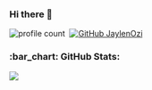 ### Hi there 👋
![profile count](https://komarev.com/ghpvc/?username=JaylenOzi&color=8b72ff)&nbsp;
[![GitHub JaylenOzi](https://img.shields.io/github/followers/JaylenOzi?label=follow&style=social)](https://github.com/JaylenOzi)&nbsp;
<!--
**ankaflex/ankaflex** is a ✨ _special_ ✨ repository because its `README.md` (this file) appears on your GitHub profile.

Here are some ideas to get you started:

- 🔭 I’m currently working C# C++ HTML CSS ...
- 🌱 I’m currently JS ...
- 💬 Ask me about ...
--> 

<h3 align="left">:bar_chart: GitHub Stats:</h3>
<p align="left">
<img src="https://github-profile-trophy.vercel.app/?username=JaylenOzi&theme=radical" />
</p>

